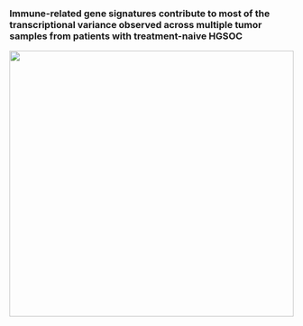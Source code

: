 ### Immune-related gene signatures contribute to most of the transcriptional variance observed across multiple tumor samples from patients with treatment-naive HGSOC

<p align="center">
  <img src="https://github.com/cansysbio/HGSOC_TME_Heterogeneity/blob/Figures/Figures/main/1/OVCT_Fig_m1.png" width="504" height="471"></div>
</p>
